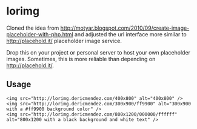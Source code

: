 lorimg
==================

Cloned the idea from http://motyar.blogspot.com/2010/09/create-image-placeholder-with-php.html and adjusted the url interface more similar to http://placehold.it/ placeholder image service.

Drop this on your project or personal server to host your own placeholder images.  Sometimes, this is more reliable than depending on http://placehold.it/.

## Usage
```
<img src="http://lorimg.dericmendez.com/400x800" alt="400x800" />
<img src="http://lorimg.dericmendez.com/300x900/ff9900" alt="300x900 with a #ff9900 background color" />
<img src="http://lorimg.dericmendez.com/800x1200/000000/ffffff" alt="800x1200 with a black background and white text" />
```

